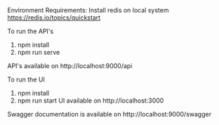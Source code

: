 Environment Requirements:
Install redis on local system
https://redis.io/topics/quickstart

To run the API's 
1. npm install
2. npm run serve

API's available on http://localhost:9000/api

To run the UI
1. npm install
2. npm run start
UI available on http://localhost:3000

Swagger documentation is available on http://localhost:9000/swagger